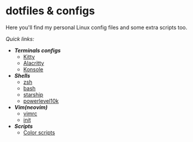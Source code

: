 # dotfiles & configs
Here you'll find my personal Linux config files and some extra scripts too.

*Quick links:*
- ***Terminals configs***
  - [Kitty](https://github.com/rrobertobt/dotfiles/tree/master/.config/kitty)
  - [Alacritty](https://github.com/rrobertobt/dotfiles/tree/master/.config/alacritty)
  - [Konsole](https://github.com/rrobertobt/dotfiles/tree/master/.local/share/konsole)
- ***Shells***
  - [zsh](https://github.com/rrobertobt/dotfiles/blob/master/.zshrc)
  - [bash](https://github.com/rrobertobt/dotfiles/blob/master/.bashrc)
  - [starship](https://github.com/rrobertobt/dotfiles/blob/master/.config/starship.toml)
  - [powerlevel10k]()
- ***Vim(neovim)***
  - [vimrc](https://github.com/rrobertobt/dotfiles/blob/master/.vimrc)
  - [init](https://github.com/rrobertobt/dotfiles/blob/master/.config/nvim/init.vim)
- ***Scripts***
  - [Color scripts]()

  
